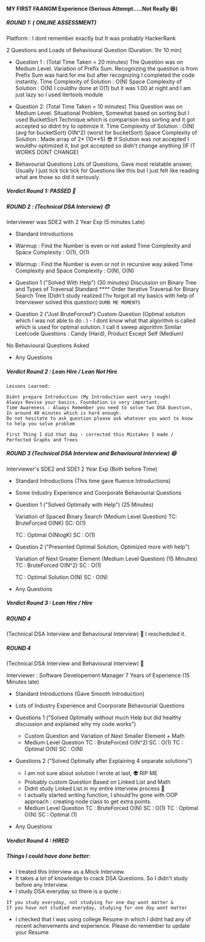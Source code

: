 
#### MY FIRST FAANGM Experience (Serious Attempt.....Not Really 😆)
 
##### ROUND 1: ( ONLINE ASSESSMENT)

Platform : I dont remember exactly but It was probably HackerRank

2 Questions and Loads of Behavioural Question (Duration: 1hr 10 min)

- Question 1 : 
(Total Time Taken = 20 minutes)
The Question was on Medium Level. Variation of Prefix Sum. Recognizing the question is from Prefix Sum was hard for me but after recognizing I completed the code instantly.
Time Complexity of Solution : O(N)
Space Complexity of Solution : O(N)
I couldhv done at O(1) but it was 1.00 at night and I am just lazy so I used itertools module

- Question 2:
(Total Time Taken = 10 minutes)
This Question was on Medium Level. Situational Problem, Somewhat based on sorting but I used BucketSort Technique which is comparison less sorting and it got accepted so didnt try to optimize it.
Time Complexity of Solution : O(N) (avg for bucketSort) O(N^2) (worst for bucketSort)
Space Complexity of Solution : Made array of 2* (10**5) 😎 If Solution was not accepted I wouldhv optimized it, but got accepted so didn't change anything (IF IT WORKS DONT CHANGE)

- Behavourial Questions
Lots of Questions, Gave most relatable answer, Usually I just tick tick tick for Questions like this but I just felt like reading what are those so did it seriously.


##### Verdict Round 1: PASSED 🎉


##### ROUND 2 : (Technical DSA Interview) 😞

Interviewer was SDE2 with 2 Year Exp (5 minutes Late)

- Standard Introductions

- Warmup  : Find the Number is even or not asked Time Complexity and Space Complexity : O(1), O(1)
- Warmup  : Find the Number is even or not in recursive way asked Time Complexity and Space Complexity : O(N), O(N)


- Question 1 ("Solved With Help") (30 minutes)
    Discussion on Binary Tree and Types of Traversal 
    Standard **** Order Iterative Traversal for Binary Search Tree (Didn't study realized I'hv forgot all my basics with help of Interviewer solved this question) ```DUMB ME MOMENTS```


- Question 2 ("Just BruteForced")
    Custom Question
    (Optimal solution which I was not able to do : ) - I dont know what that algorithm is called which is used for optimal solution. I call it sweep algorithm
    Similar Leetcode Questions : Candy (Hard), Product Except Self (Medium)

No Behavioural Questions Asked

- Any Questions

##### Verdict Round 2 : Lean Hire / Lean Not Hire

```
Lessons Learned:

Didnt prepare Introduction (My Introduction went very rough)
Always Revise your basics, Foundation is very important.
Time Awareness : Always Remember you need to solve two DSA Question,
In around 40 minutes which is hard enough. 
Do not hesitate to ask question please ask whatever you want to know to help you solve problem

First Thing I did that day - corrected this Mistakes I made / Perfected Graphs and Trees
```

##### ROUND 3 (Technical DSA Interview and Behavioural Interview) 😄

Interviewer's SDE2 and SDE1 2 Year Exp (Both before Time)

- Standard Introductions (This time gave fluence Introductions)
- Some Industry Experience and Coorporate Behavourial Questions

- Question 1 ("Solved Optimally with Help") (25 Minutes)
    
    Variation of Spaced Binary Search (Medium Level Question)
    TC: BruteForced O(NK)
    SC: O(1)

    TC : Optimal O(NlogK)
    SC : O(1)

- Question 2 ("Presented Optimal Solution, Optimized more with help")

    Variation of Next Greater Element (Medium Level Question) (15 Minutes)
    TC : BruteForced O(N^2)
    SC : O(1)

    TC : Optimal Solution O(N)
    SC : O(N)

- Any Questions


##### Verdict Round 3 : Lean Hire / Hire

##### ROUND 4 
(Technical DSA Interview and Behavioural Interview) 📅 I rescheduled it.

##### ROUND 4 
(Technical DSA Interview and Behavioural Interview) 🙋

Interviewer : Software Developement Manager 7 Years of Experience (15 Minutes late)

- Standard Introductions (Gave Smooth Introduction)
- Lots of Industry Experience and Coorporate Behavourial Questions

- Questions 1 ("Solved Optimally  without much Help but did healthy discussion and explained why my code works")
    - Custom Question and Variation of Next Smaller Element + Math 
    - Medium Level Question
    TC : BruteForced O(N^2)
    SC : O(1)
    TC : Optimal O(N)
    SC : O(N)

- Questions 2 ("Solved Optimally after Explaining 4 separate solutions") 
    - I am not sure about solution I wrote at last, 👽 RIP ME
    - Probably custom Question Based on Linked List and Math 
    - Didnt study Linked List in my entire Interview process 🥲
    - I actually started writing function, I should'hv gone with OOP approach : creating node class to get extra points.
    - Medium Level Question
    TC : BruteForced O(N)
    SC : O(1)
    TC : Optimal O(N)
    SC : Optimal (1)

- Any Questions


##### Verdict Round 4 : HIRED

##### Things I could have done better:
- I treated this Interview as a Mock Interview. 
- It takes a lot of knowledge to crack DSA Questions. So I didn't study before any Interview. 
- I study DSA everyday so there is a quote :

```
If you study everyday, not studying for one day wont matter &
If you have not studied everyday, studying for one day wont matter
```

- I checked that I was using college Resume in which I didnt had any of recent acheivements and experience. Please do remember to update your Resume







